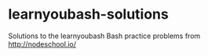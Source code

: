# learnyoubash-solutions

Solutions to the learnyoubash Bash practice problems from http://nodeschool.io/
